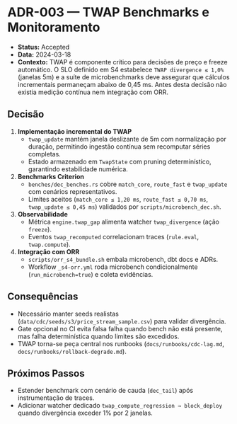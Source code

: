# ADR-003 — TWAP Benchmarks e Monitoramento

- **Status:** Accepted
- **Data:** 2024-03-18
- **Contexto:** TWAP é componente crítico para decisões de preço e freeze automático. O SLO definido em S4 estabelece `TWAP
  divergence ≤ 1,0%` (janelas 5m) e a suíte de microbenchmarks deve assegurar que cálculos incrementais permaneçam abaixo de
  0,45 ms. Antes desta decisão não existia medição contínua nem integração com ORR.

## Decisão

1. **Implementação incremental do TWAP**
   - `twap_update` mantém janela deslizante de 5m com normalização por duração, permitindo ingestão contínua sem recomputar séries
     completas.
   - Estado armazenado em `TwapState` com pruning determinístico, garantindo estabilidade numérica.
2. **Benchmarks Criterion**
   - `benches/dec_benches.rs` cobre `match_core`, `route_fast` e `twap_update` com cenários representativos.
   - Limites aceitos (`match_core ≤ 1,20 ms`, `route_fast ≤ 0,70 ms`, `twap_update ≤ 0,45 ms`) validados por
     `scripts/microbench_dec.sh`.
3. **Observabilidade**
   - Métrica `engine.twap_gap` alimenta watcher `twap_divergence` (ação `freeze`).
   - Eventos `twap_recomputed` correlacionam traces (`rule.eval`, `twap.compute`).
4. **Integração com ORR**
   - `scripts/orr_s4_bundle.sh` embala microbench, dbt docs e ADRs.
   - Workflow `_s4-orr.yml` roda microbench condicionalmente (`run_microbench=true`) e coleta evidências.

## Consequências

- Necessário manter seeds realistas (`data/cdc/seeds/s3/price_stream_sample.csv`) para validar divergência.
- Gate opcional no CI evita falsa falha quando bench não está presente, mas falha determinística quando limites são excedidos.
- TWAP torna-se peça central nos runbooks (`docs/runbooks/cdc-lag.md`, `docs/runbooks/rollback-degrade.md`).

## Próximos Passos

- Estender benchmark com cenário de cauda (`dec_tail`) após instrumentação de traces.
- Adicionar watcher dedicado `twap_compute_regression → block_deploy` quando divergência exceder 1% por 2 janelas.
